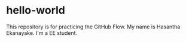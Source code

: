 # hello-world
This repository is for practicing the GitHub Flow.
My name is Hasantha Ekanayake. I'm a EE student.
